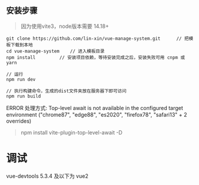  
## 安装步骤
> 因为使用vite3，node版本需要 14.18+

```
git clone https://github.com/lin-xin/vue-manage-system.git      // 把模板下载到本地
cd vue-manage-system    // 进入模板目录
npm install         // 安装项目依赖，等待安装完成之后，安装失败可用 cnpm 或 yarn

// 运行
npm run dev

// 执行构建命令，生成的dist文件夹放在服务器下即可访问
npm run build
```

ERROR 处理方式:
Top-level await is not available in the configured target environment ("chrome87", "edge88", "es2020", "firefox78", "safari13" + 2 overrides)
>npm install vite-plugin-top-level-await -D
 
 # 调试
  vue-devtools 5.3.4 及以下为 vue2